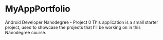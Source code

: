 # MyAppPortfolio
Android Developer Nanodegree - Project 0
This application is a small starter project, used to showcase the projects that I'll be working on in this Nanodegree course.
